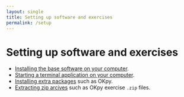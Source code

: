 ```yaml
---
layout: single
title: Setting up software and exercises
permalink: /setup
---
```


# Setting up software and exercises

* [Installing the base software on your computer](installing).
* [Starting a terminal application on your computer](start_terminal).
* [Installing extra packages](installing_packages) such as OKpy.
* [Extracting zip arcives](extracting) such as OKpy exercise `.zip` files.
